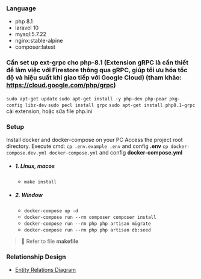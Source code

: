 ### Language
- php 8.1 
- laravel 10
- mysql:5.7.22
- nginx:stable-alpine
- composer:latest

### Cần set up ext-grpc cho php-8.1 (Extension gRPC là cần thiết để làm việc với Firestore thông qua gRPC, giúp tối ưu hóa tốc độ và hiệu suất khi giao tiếp với Google Cloud) (tham khảo: https://cloud.google.com/php/grpc)
`sudo apt-get update`
`sudo apt-get install -y php-dev php-pear pkg-config libz-dev`
`sudo pecl install grpc`
`sudo apt-get install php8.1-grpc` <!-- extension=grpc.so --> cài extension, hoặc sửa file php.ini
<!-- note: feature chat need package composer require "google/cloud-firestore"  -->

### Setup
Install docker and docker-compose on your PC
Access the project root directory. Execute cmd:
`cp .env.example .env` and config **.env**
`cp docker-compose.dev.yml docker-compose.yml` and config **docker-compose.yml**
- ##### 1. Linux, macos
    - `make install`
- ##### 2. Window
    - `docker-compose up -d`
    - `docker-compose run --rm composer composer install`
    - `docker-compose run --rm php php artisan migrate`
    - `docker-compose run --rm php php artisan db:seed`
> 📝 Refer to file **makefile**

### Relationship Design
- [Entity Relations Diagram](https://drive.google.com/file/d/1OdaRFwW5zPkwtuGHJAC_4O3d9IDvn9ZR/view?usp=sharing)
